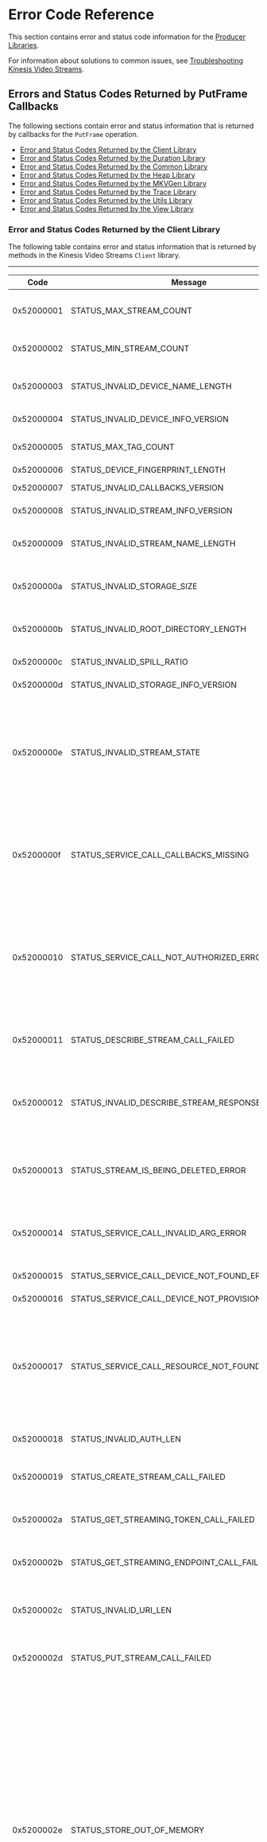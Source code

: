 # Error Code Reference<a name="producer-sdk-errors"></a>

This section contains error and status code information for the [Producer Libraries](producer-sdk.md)\.

For information about solutions to common issues, see [Troubleshooting Kinesis Video Streams](troubleshooting.md)\.

## Errors and Status Codes Returned by PutFrame Callbacks<a name="producer-sdk-errors-putframe"></a>

The following sections contain error and status information that is returned by callbacks for the `PutFrame` operation\.


+ [Error and Status Codes Returned by the Client Library](#producer-sdk-errors-client)
+ [Error and Status Codes Returned by the Duration Library](#producer-sdk-errors-duration)
+ [Error and Status Codes Returned by the Common Library](#producer-sdk-errors-common)
+ [Error and Status Codes Returned by the Heap Library](#producer-sdk-errors-heap)
+ [Error and Status Codes Returned by the MKVGen Library](#producer-sdk-errors-mkvgen)
+ [Error and Status Codes Returned by the Trace Library](#producer-sdk-errors-trace)
+ [Error and Status Codes Returned by the Utils Library](#producer-sdk-errors-utils)
+ [Error and Status Codes Returned by the View Library](#producer-sdk-errors-view)

### Error and Status Codes Returned by the Client Library<a name="producer-sdk-errors-client"></a>

The following table contains error and status information that is returned by methods in the Kinesis Video Streams `Client` library\.


****  

| Code | Message | Description | Recommended Action | 
| --- | --- | --- | --- | 
| 0x52000001 | STATUS\_MAX\_STREAM\_COUNT | The maximum stream count was reached\. | Specify a larger max stream count in DeviceInfo as specified in [Producer SDK Limits](producer-sdk-limits.md)\. | 
| 0x52000002 | STATUS\_MIN\_STREAM\_COUNT | Minimum stream count error\. | Specify the max number of streams greater than 0 in DeviceInfo\. | 
| 0x52000003 | STATUS\_INVALID\_DEVICE\_NAME\_LENGTH | Invalid device name length\. | Refer to the max device name length in characters that is specified in [Producer SDK Limits](producer-sdk-limits.md)\. | 
| 0x52000004 | STATUS\_INVALID\_DEVICE\_INFO\_VERSION | Invalid DeviceInfo structure version\. | Specify the correct current version of the structure\. | 
| 0x52000005 | STATUS\_MAX\_TAG\_COUNT | The maximum tag count was reached\. | Refer to the current max tag count that is specified in [Producer SDK Limits](producer-sdk-limits.md)\. | 
| 0x52000006 | STATUS\_DEVICE\_FINGERPRINT\_LENGTH | 
| 0x52000007 | STATUS\_INVALID\_CALLBACKS\_VERSION | Invalid Callbacks structure version\. | Specify the correct current version of the structure\. | 
| 0x52000008 | STATUS\_INVALID\_STREAM\_INFO\_VERSION | Invalid StreamInfo structure version\. | Specify the correct current version of the structure\. | 
| 0x52000009 | STATUS\_INVALID\_STREAM\_NAME\_LENGTH | Invalid stream name length\. | Refer to the max stream name length in characters that is specified in [Producer SDK Limits](producer-sdk-limits.md)\. | 
| 0x5200000a | STATUS\_INVALID\_STORAGE\_SIZE | An invalid storage size was specified\. | The storage size in bytes must be within the limits specified in [Producer SDK Limits](producer-sdk-limits.md)\. | 
| 0x5200000b | STATUS\_INVALID\_ROOT\_DIRECTORY\_LENGTH | Invalid root directory string length\. | Refer to the the max root directory path length that is specified in [Producer SDK Limits](producer-sdk-limits.md)\. | 
| 0x5200000c | STATUS\_INVALID\_SPILL\_RATIO | Invalid spill ratio\. | Express the spill ratio as a percentage from 0 to 100\. | 
| 0x5200000d | STATUS\_INVALID\_STORAGE\_INFO\_VERSION | Invalid StorageInfo structure version\. | Specify the correct current version of the structure\. | 
| 0x5200000e | STATUS\_INVALID\_STREAM\_STATE | The stream is in a state that doesn't permit the current operation\. | Most commonly, this error occurs when the SDK fails to reach the state that it needs to perform the requested operation\. For example, it occurs if the GetStreamingEndpoint API call fails, and the client application ignores it and continues putting frames into the stream\.  | 
| 0x5200000f | STATUS\_SERVICE\_CALL\_CALLBACKS\_MISSING | The Callbacks structure has missing function entry points for some mandatory functions\. | Ensure that the mandatory callbacks are implemented in the client application\. This error is exposed only to PIC \(Platform Independent Code\) clients\. C\+\+ and other higher\-level wrappers satisfy these calls\. | 
| 0x52000010 | STATUS\_SERVICE\_CALL\_NOT\_AUTHORIZED\_ERROR | Not authorized\. | Verify the security token/certificate/security token integration/expiration\. Ensure that the token has the correct associated rights with it\. For the Kinesis Video Streams sample applications, ensure that the environment variable is set correctly\. | 
| 0x52000011 | STATUS\_DESCRIBE\_STREAM\_CALL\_FAILED | DescribeStream API failure\. | This error is returned after the DescribeStream API retry failure\. The PIC client returns this error after it gives up retrying\.  | 
| 0x52000012 | STATUS\_INVALID\_DESCRIBE\_STREAM\_RESPONSE | Invalid DescribeStreamResponse structure\.  | The structure that was passed to the DescribeStreamResultEvent is either null or contains invalid items like a null Amazon Resource Name \(ARN\)\. | 
| 0x52000013 | STATUS\_STREAM\_IS\_BEING\_DELETED\_ERROR | The stream is being deleted\. |  An API failure was caused by the stream being deleted\. Ensure that no other processes are trying to delete the stream while the stream is in use\.  | 
| 0x52000014 | STATUS\_SERVICE\_CALL\_INVALID\_ARG\_ERROR | Invalid arguments were specified for the service call\.  |  The backend returns this error when a service call argument is not valid or when the SDK encounters an error that it can't interpret\. | 
| 0x52000015 | STATUS\_SERVICE\_CALL\_DEVICE\_NOT\_FOUND\_ERROR | The device was not found\.  |  Ensure that the device is not deleted while in use\.  | 
| 0x52000016 | STATUS\_SERVICE\_CALL\_DEVICE\_NOT\_PROVISIONED\_ERROR | The device was not provisioned\.  |  Ensure that the device has been provisioned\.  | 
| 0x52000017 | STATUS\_SERVICE\_CALL\_RESOURCE\_NOT\_FOUND\_ERROR | Generic resource not found returned from the service\.  | This error occurs when the service can't locate the resource \(for example, a stream\)\. It might mean different things in different contexts, but the likely cause is the usage of APIs before the stream is created\. Using the SDK ensures that the stream is created first\.  | 
| 0x52000018 | STATUS\_INVALID\_AUTH\_LEN | Invalid auth info length\.  | Refer to the current values that are specified in [Producer SDK Limits](producer-sdk-limits.md)\. | 
| 0x52000019 | STATUS\_CREATE\_STREAM\_CALL\_FAILED | The CreateStream API call failed\.  | Refer to the error string for more detailed information about why the operation failed\. | 
| 0x5200002a | STATUS\_GET\_STREAMING\_TOKEN\_CALL\_FAILED | The GetStreamingToken call failed\.  | Refer to the error string for more detailed information about why the operation failed\.  | 
| 0x5200002b | STATUS\_GET\_STREAMING\_ENDPOINT\_CALL\_FAILED | The GetStreamingEndpoint API call failed\.  | Refer to the error string for more detailed information about why the operation failed\. | 
| 0x5200002c | STATUS\_INVALID\_URI\_LEN | An invalid URI string length was returned from the GetStreamingEndpoint API\.  |  Refer to the current maximum values that are specified in [Producer SDK Limits](producer-sdk-limits.md)\. | 
| 0x5200002d | STATUS\_PUT\_STREAM\_CALL\_FAILED | The PutMedia API call failed\.  | Refer to the error string for more detailed information about why the operation failed\.  | 
| 0x5200002e | STATUS\_STORE\_OUT\_OF\_MEMORY | The content store is out of memory\. | The content store is shared between the streams and should have enough capacity to store the maximum durations for all the streams \+ \~20% \(accounting for the defragmentation\)\. It's important to not overflow the storage\. Choose values for the maximum duration per stream that correspond to the cumulative storage size and the latency tolerances\. It's better to drop the frames as they fall out of the content view window versus just being put \(content store memory pressure\)\. This is because dropping the frames triggers the stream pressure notification callbacks\. Then the application can adjust the upstream media components \(like the encoder\) to thin the bit rate, drop frames, or act accordingly\.  | 
| 0x5200002f | STATUS\_NO\_MORE\_DATA\_AVAILABLE | No more data is available currently for a stream\.  | This is a potential valid result when the media pipeline produces more slowly than the networking thread consumes the frames to be sent to the service\. Higher\-level clients \(for example, C\+\+, Java, or Android\) do not see this warning because it's handled internally\. | 
| 0x52000030 | STATUS\_INVALID\_TAG\_VERSION | Invalid Tag structure version\.  | Specify the correct current version of the structure\.  | 
| 0x52000031 | STATUS\_SERVICE\_CALL\_UNKOWN\_ERROR | An unknown or generic error was returned from the networking stack\.  | See the logs for more detailed information\.  | 
| 0x52000032 | STATUS\_SERVICE\_CALL\_RESOURCE\_IN\_USE\_ERROR | Resource in use\.  | Returned from the service\. For more information, see the Kinesis Video Streams API Reference\.  | 
| 0x52000033 | STATUS\_SERVICE\_CALL\_CLIENT\_LIMIT\_ERROR | Client limit\.  | Returned from the service\. For more information, see the Kinesis Video Streams API Reference\. | 
| 0x52000034 | STATUS\_SERVICE\_CALL\_DEVICE\_LIMIT\_ERROR | Device limit\.  | Returned from the service\. For more information, see the Kinesis Video Streams API Reference\. | 
| 0x52000035 | STATUS\_SERVICE\_CALL\_STREAM\_LIMIT\_ERROR | Stream limit\.  | Returned from the service\. For more information, see the Kinesis Video Streams API Reference\. | 
| 0x52000036 | STATUS\_SERVICE\_CALL\_RESOURCE\_DELETED\_ERROR | The resource was deleted or is being deleted\.  | Returned from the service\. For more information, see the Kinesis Video Streams API Reference\. | 
| 0x52000037 | STATUS\_SERVICE\_CALL\_TIMEOUT\_ERROR | The service call timed out\.  | Calling a particular service API resulted in a timeout\. Ensure that you have a valid network connection\. The PIC will retry the operation automatically\.  | 
| 0x52000038 | STATUS\_STREAM\_READY\_CALLBACK\_FAILED | Stream ready notification\.  | This notification is sent from the PIC to the client indicating that the async stream has been created\.  | 
| 0x52000039 | STATUS\_DEVICE\_TAGS\_COUNT\_NON\_ZERO\_TAGS\_NULL | Invalid tags were specified\.  | The tag count is not zero, but the tags are empty\. Ensure that the tags are specified or the count is zero\.  | 
| 0x5200003a | STATUS\_INVALID\_STREAM\_DESCRIPTION\_VERSION | Invalid StreamDescription structure version\.  | Specify the correct current version of the structure\. | 
| 0x5200003b | STATUS\_INVALID\_TAG\_NAME\_LEN | Invalid tag name length\.  | Refer to the limits for the tag name that are specified in [Producer SDK Limits](producer-sdk-limits.md)\. | 
| 0x5200003c | STATUS\_INVALID\_TAG\_VALUE\_LEN | Invalid tag value length\.  | Refer to the limits for the tag value that are specified in [Producer SDK Limits](producer-sdk-limits.md)\. | 
| 0x5200003d | STATUS\_TAG\_STREAM\_CALL\_FAILED | The TagResource API failed\. | The TagResource API call failed\. Check for a valid network connection\. See the logs for more information about the failure\.  | 
| 0x5200003e | STATUS\_INVALID\_CUSTOM\_DATA | Invalid custom data calling PIC APIs\.  | Invalid custom data has been specified in a call to the PIC APIs\. This can occur only in the clients that directly use PIC\.  | 
| 0x5200003f | STATUS\_INVALID\_CREATE\_STREAM\_RESPONSE | Invalid CreateStreamResponse structure\.  | The structure or its member fields are invalid \(that is, the ARN is null or larger than what's specified in [Producer SDK Limits](producer-sdk-limits.md)\)\.  | 
| 0x52000040 | STATUS\_CLIENT\_AUTH\_CALL\_FAILED  | Client auth failed\.  | The PIC failed to get proper auth information \(that is, AccessKeyId or SecretAccessKey\) after a number of retries\. Check the authentication integration\. The sample applications use environment variables to pass in credential information to the C\+\+ Producer Library\.  | 
| 0x52000041 | STATUS\_GET\_CLIENT\_TOKEN\_CALL\_FAILED | Getting the security token call failed\.  | This situation can occur for clients that use PIC directly\. After a number of retries, the call fails with this error\. | 
| 0x52000042 | STATUS\_CLIENT\_PROVISION\_CALL\_FAILED | Provisioning error\.  | Provisioning is not implemented\.  | 
| 0x52000043 | STATUS\_CREATE\_CLIENT\_CALL\_FAILED | Failed to create the producer client\.  | A generic error returned by the PIC after a number of retries when the client creation fails\.  | 
| 0x52000044 | STATUS\_CLIENT\_READY\_CALLBACK\_FAILED | Failed to get the producer client to a READY state\.  | Returned by the PIC state machine if the PIC fails to move to the READY state\. See the logs for more information about the root cause\.  | 
| 0x52000045 | STATUS\_TAG\_CLIENT\_CALL\_FAILED | The TagResource for the producer client failed\.  | The TagResource API call failed for the producer client\. See the logs for more information about the root cause\.  | 
| 0x52000046 | STATUS\_INVALID\_CREATE\_DEVICE\_RESPONSE | Device/Producer creation failed\.  | The higher\-level SDKs \(for example, C\+\+ or Java\) don't implement the device/producer creation API yet\. Clients that use PIC directly can indicate a failure using the result notification\.  | 
| 0x52000047 | STATUS\_ACK\_TIMESTAMP\_NOT\_IN\_VIEW\_WINDOW | The time stamp of the received ACK is not in the view\.  | This error occurs if the frame corresponding to the received ACK falls out of the content view window\. Generally, this occurs if the ACK delivery is slow\. It can be interpreted as a warning and an indication that the downlink is slow\.  | 
| 0x52000048 | STATUS\_INVALID\_FRAGMENT\_ACK\_VERSION | Invalid FragmentAck structure version\.  | Specify the correct current version of the FragmentAck structure\. | 
| 0x52000049 | STATUS\_INVALID\_TOKEN\_EXPIRATION | Invalid security token expiration\.  |  The security token expiration should have an absolute time stamp in the future that is greater than the current time stamp, with a grace period\. For the limits for the grace period, see the [Producer SDK Limits](producer-sdk-limits.md)\.  | 
| 0x5200004a | STATUS\_END\_OF\_STREAM | End of stream \(EOS\) indicator\.  | In the GetStreamData API call, indicates that the current upload handle session has ended\. This occurs if the session ends or errors, or if the session token has expired and the session is being rotated\.  | 
| 0x5200004b | STATUS\_DUPLICATE\_STREAM\_NAME | Duplicate stream name\.  | Multiple streams can't have the same stream name\. Choose a unique name for the stream\.  | 
| 0x5200004c | STATUS\_INVALID\_RETENTION\_PERIOD | Invalid retention period\.  | An invalid retention period is specified in the StreamInfo structure\. For information about the valid range of values for the retention period, see [Producer SDK Limits](producer-sdk-limits.md)\.  | 
| 0x5200004d | STATUS\_INVALID\_ACK\_KEY\_START | Invalid FragmentAck\.  | Failed to parse the fragment ACK string\. Invalid key start indicator\. The fragment ACK string might be damaged\. It can self\-correct and this error can be treated as a warning\.  | 
| 0x5200004e | STATUS\_INVALID\_ACK\_DUPLICATE\_KEY\_NAME | Invalid FragmentAck\.  | Failed to parse the fragment ACK string\. Multiple keys have the same name\. The fragment ACK string might be damaged\. It can self\-correct and this error can be treated as a warning\.  | 
| 0x5200004f | STATUS\_INVALID\_ACK\_INVALID\_VALUE\_START | Invalid FragmentAck\.  | Failed to parse the fragment ACK string because of an invalid key value start indicator\. The fragment ACK string might be damaged\. It can self\-correct and this error can be treated as a warning\.  | 
| 0x52000050 | STATUS\_INVALID\_ACK\_INVALID\_VALUE\_END | Invalid FragmentAck\.  | Failed to parse the fragment ACK string because of an invalid key value end indicator\. The fragment ACK string might be damaged\. It can self\-correct and this error can be treated as a warning\.  | 
| 0x52000051 | STATUS\_INVALID\_PARSED\_ACK\_TYPE | Invalid FragmentAck\.  | Failed to parse the fragment ACK string because an invalid ACK type was specified\.  | 
| 0x52000052 | STATUS\_STREAM\_HAS\_BEEN\_STOPPED | Stream was stopped\.  | The stream has been stopped, but a frame is still being put into the stream\. | 
|  0x52000053  | STATUS\_INVALID\_STREAM\_METRICS\_VERSION | Invalid StreamMetrics structure version\.  | Specify the correct current version of the StreamMetrics structure\.  | 
|  0x52000054  | STATUS\_INVALID\_CLIENT\_METRICS\_VERSION | Invalid ClientMetrics structure version\.  | Specify the correct current version of the ClientMetrics structure\.  | 
|  0x52000055  | STATUS\_INVALID\_CLIENT\_READY\_STATE | Producer initialization failed to reach a READY state\.  | Failed to reach the READY state during the producer client initialization\. See the logs for more information\.  | 
|  0x52000056  | STATUS\_STATE\_MACHINE\_STATE\_NOT\_FOUND | Internal state machine error\.  | Not a publicly visible error\.  | 
|  0x52000057  | STATUS\_INVALID\_FRAGMENT\_ACK\_TYPE | Invalid ACK type is specified in the FragmentAck structure\.  | The FragmentAck structure should contain ACK types defined in the public header\.  | 
|  0x52000058  | STATUS\_INVALID\_STREAM\_READY\_STATE | Internal state machine transition error\.  | Not a publicly visible error\.  | 
|  0x52000059  | STATUS\_CLIENT\_FREED\_BEFORE\_STREAM | The stream object was freed after the producer was freed\.  | There was an attempt to free a stream object after the producer object was freed\. This can only occur in clients that directly use PIC\.  | 
|  0x5200005a  | STATUS\_ALLOCATION\_SIZE\_SMALLER\_THAN\_REQUESTED | Internal storage error\.  | An internal error indicating that the actual allocation size from the content store is smaller than the size of the packaged frame/fragment\.  | 
|  0x5200005b  | STATUS\_VIEW\_ITEM\_SIZE\_GREATER\_THAN\_ALLOCATION | Internal storage error\.  | The stored size of the allocation in the content view is greater than the allocation size in the content store\.  | 
|  0x5200005c  | STATUS\_ACK\_ERR\_STREAM\_READ\_ERROR | Stream read error ACK\.  | An error that the ACK returned from the backend indicating a stream read/parsing error\. This generally occurs when the backend fails to retrieve the stream\. Auto\-restreaming can usually correct this error\.  | 
|  0x5200005d  | STATUS\_ACK\_ERR\_FRAGMENT\_SIZE\_REACHED | The maximum fragment size was reached\. | The max fragment size in bytes is defined in [Producer SDK Limits](producer-sdk-limits.md)\. This error indicates that there are either very large frames, or there are no key frames to create manageable size fragments\. Check the encoder settings and ensure that key frames are being produced properly\. For streams that have very high density, configure the encoder to produce fragments at smaller durations to manage the maximum size\.  | 
|  0x5200005e  | STATUS\_ACK\_ERR\_FRAGMENT\_DURATION\_REACHED | The maximum fragment duration was reached\.  | The max fragment duration is defined in [Producer SDK Limits](producer-sdk-limits.md)\. This error indicates that there are either very low frames per second or there are no key frames to create manageable duration fragments\. Check the encoder settings and ensure that key frames are being produced properly at the regular intervals\.  | 
|  0x5200005f  | STATUS\_ACK\_ERR\_CONNECTION\_DURATION\_REACHED | The maximum connection duration was reached\.  | Kinesis Video Streams enforces the max connection duration as specified in the [Producer SDK Limits](producer-sdk-limits.md)\. The Producer SDK automatically rotates the stream/token before the maximum is reached, and so clients using the SDK should not receive this error\. | 
|  0x52000060  | STATUS\_ACK\_ERR\_FRAGMENT\_TIMECODE\_NOT\_MONOTONIC | Timecodes are not monotonically increasing\.  | The Producer SDK enforces time stamps, so clients using the SDK should not receive this error\. | 
|  0x52000061  | STATUS\_ACK\_ERR\_MULTI\_TRACK\_MKV | Multiple tracks in the MKV\.  | The Producer SDK enforces single track streams, so clients using the SDK should not receive this error\.  | 
|  0x52000062  | STATUS\_ACK\_ERR\_INVALID\_MKV\_DATA | Invalid MKV data\.  | The backend MKV parser encountered an error parsing the stream\. Clients using the SDK might encounter this error if the stream is corrupted in the transition or if the buffer pressures force the SDK to drop tail frames that are partially transmitted\. In the latter case, we recommend that you either reduce the FPS/resolution, increase the compression ratio, or \(in the case of a "bursty" network\) allow for larger content store and buffer duration to accommodate for the temporary pressures\.  | 
|  0x52000063  | STATUS\_ACK\_ERR\_INVALID\_PRODUCER\_TIMESTAMP | Invalid producer time stamp\.  | The service returns this error ACK if the producer clock has a large drift into the future\. Higher\-level SDKs \(for example, Java or C\+\+\) use some version of the system clock to satisfy the current time callback from PIC\. Ensure that the system clock is set properly\. Clients using the PIC directly should ensure that their callback functions return the correct time stamp\.  | 
|  0x52000064  | STATUS\_ACK\_ERR\_STREAM\_NOT\_ACTIVE | Inactive stream\.  | A call to a backend API was made while the stream was not in an "Active" state\. This occurs when the client creates the stream and immediately continues to push frames into it\. The SDK handles this scenario through the state machine and recovery mechanism\.  | 
|  0x52000065  | STATUS\_ACK\_ERR\_KMS\_KEY\_ACCESS\_DENIED | AWS KMS access denied error\.  | Returned when the account has no access to the specified key\.  | 
|  0x52000066  | STATUS\_ACK\_ERR\_KMS\_KEY\_DISABLED | AWS KMS key is disabled  | The specified key has been disabled\.  | 
|  0x52000067  | STATUS\_ACK\_ERR\_KMS\_KEY\_VALIDATION\_ERROR  | AWS KMS key validation error\.  | Generic validation error\. For more information, see the [AWS Key Management Service API Reference](http://docs.aws.amazon.com/kms/latest/APIReference/)\.  | 
|  0x52000068  | STATUS\_ACK\_ERR\_KMS\_KEY\_UNAVAILABLE | AWS KMS key unavailable\.  | The key is unavailable\. For more information, see the [AWS Key Management Service API Reference](http://docs.aws.amazon.com/kms/latest/APIReference/)\.  | 
|  0x52000069  | STATUS\_ACK\_ERR\_KMS\_KEY\_INVALID\_USAGE | Invalid use of AWS KMS key\. | The AWS KMS key is not configured to be used in this context\. For more information, see the [AWS Key Management Service API Reference](http://docs.aws.amazon.com/kms/latest/APIReference/)\.  | 
|  0x5200006a  | STATUS\_ACK\_ERR\_KMS\_KEY\_INVALID\_STATE | AWS KMS invalid state\.  | For more information, see the [AWS Key Management Service API Reference](http://docs.aws.amazon.com/kms/latest/APIReference/)\. | 
|  0x5200006b  | STATUS\_ACK\_ERR\_KMS\_KEY\_NOT\_FOUND | AWS KMS key not found\.  | The key was not found\. For more information, see the [AWS Key Management Service API Reference](http://docs.aws.amazon.com/kms/latest/APIReference/)\.  | 
|  0x5200006c  | STATUS\_ACK\_ERR\_STREAM\_DELETED | The stream has been or is being deleted\.  | The stream is being deleted by another application or through the AWS Management Console\. | 
|  0x5200006d  | STATUS\_ACK\_ERR\_ACK\_INTERNAL\_ERROR | Internal error\.  | Generic service internal error\.  | 
|  0x5200006e  | STATUS\_ACK\_ERR\_FRAGMENT\_ARCHIVAL\_ERROR | Fragment archival error\.  | Returned when the service fails to durably persist and index the fragment\. Although it's rare, it can occur for various reasons\. By default, the SDK retries sending the fragment\.  | 
|  0x5200006f  | STATUS\_ACK\_ERR\_UNKNOWN\_ACK\_ERROR | Unknown error\.  | The service returned an unknown error\.  | 
|  0x52000070  | STATUS\_MISSING\_ERR\_ACK\_ID | Missing ACK information\.  | The ACK parser completed parsing, but the FragmentAck information is missing\.  | 
|  0x52000071  | STATUS\_INVALID\_ACK\_SEGMENT\_LEN | Invalid ACK segment length\.  | An ACK segment string with an invalid length was specified to the ACK parser\. For more information, see [Producer SDK Limits](producer-sdk-limits.md)\.  | 

### Error and Status Codes Returned by the Duration Library<a name="producer-sdk-errors-duration"></a>

The following table contains error and status information that is returned by methods in the `Duration` library\.


****  

| Code | Message | 
| --- | --- | 
| 0xFFFFFFFFFFFFFFFF | INVALID\_DURATION\_VALUE | 

### Error and Status Codes Returned by the Common Library<a name="producer-sdk-errors-common"></a>

The following table contains error and status information that is returned by methods in the `Common` library\.

**Note**  
These error and status information codes are common to many APIs\.


****  

| Code | Message | Description | 
| --- | --- | --- | 
|  0x00000001  | STATUS\_NULL\_ARG  | NULL was passed for a mandatory argument\.  | 
|  0x00000002  | STATUS\_INVALID\_ARG  | An invalid value was specified for an argument\.  | 
|  0x00000003  | STATUS\_INVALID\_ARG\_LEN  | An invalid argument length was specified\. | 
|  0x00000004  | STATUS\_NOT\_ENOUGH\_MEMORY  | Could not allocate enough memory\.  | 
|  0x00000005  | STATUS\_BUFFER\_TOO\_SMALL  | The specified buffer size is too small\.  | 
|  0x00000006  | STATUS\_UNEXPECTED\_EOF  | An unexpected end\-of\-file was reached\.  | 
|  0x00000007  | STATUS\_FORMAT\_ERROR  | An invalid format was encountered\.  | 
|  0x00000008  | STATUS\_INVALID\_HANDLE\_ERROR  | Invalid handle value\.  | 
|  0x00000009  | STATUS\_OPEN\_FILE\_FAILED  | Failed to open a file\.  | 
|  0x0000000a  | STATUS\_READ\_FILE\_FAILED | Failed to read from a file\.  | 
|  0x0000000b  | STATUS\_WRITE\_TO\_FILE\_FAILED  | Failed to write to a file\.  | 
|  0x0000000c  | STATUS\_INTERNAL\_ERROR  | An internal error that normally doesn't occur and might indicate an SDK or service API bug\.  | 
|  0x0000000d  | STATUS\_INVALID\_OPERATION  | There was an invalid operation, or the operation is not permitted\.  | 
|  0x0000000e  | STATUS\_NOT\_IMPLEMENTED  | The feature is not implemented\.  | 
|  0x0000000f  | STATUS\_OPERATION\_TIMED\_OUT  | The operation timed out\.  | 
|  0x00000010  | STATUS\_NOT\_FOUND  | A required resource was not found\.  | 

### Error and Status Codes Returned by the Heap Library<a name="producer-sdk-errors-heap"></a>

The following table contains error and status information that is returned by methods in the `Heap` library\.


****  

| Code | Message | Description | 
| --- | --- | --- | 
|  0x01000001  | STATUS\_HEAP\_FLAGS\_ERROR  | An invalid combination of flags was specified\.  | 
|  0x01000002  | STATUS\_HEAP\_NOT\_INITIALIZED  | An operation was attempted before the heap was initialized\.  | 
|  0x01000003  | STATUS\_HEAP\_CORRUPTED  | The heap was corrupted or the guard band \(in debug mode\) was overwritten\. A buffer overflow in the client code might lead to a heap corruption\.  | 
|  0x01000004  | STATUS\_HEAP\_VRAM\_LIB\_MISSING  | The VRAM \(video RAM\) user or kernel mode library cannot be loaded or is missing\. Check if the underlying platform supports VRAM allocations\.  | 
|  0x01000005  | STATUS\_HEAP\_VRAM\_LIB\_REOPEN  | Failed to open the VRAM library\.  | 
|  0x01000006  | STATUS\_HEAP\_VRAM\_INIT\_FUNC\_SYMBOL  | Failed to load the INIT function export\.  | 
|  0x01000007  | STATUS\_HEAP\_VRAM\_ALLOC\_FUNC\_SYMBOL  | Failed to load the ALLOC function export\.  | 
|  0x01000008  | STATUS\_HEAP\_VRAM\_FREE\_FUNC\_SYMBOL  | Failed to load the FREE function export\.  | 
|  0x01000009  | STATUS\_HEAP\_VRAM\_LOCK\_FUNC\_SYMBOL  | Failed to load the LOCK function export\.  | 
|  0x0100000a  | STATUS\_HEAP\_VRAM\_UNLOCK\_FUNC\_SYMBOL  | Failed to load the UNLOCK function export\.  | 
|  0x0100000b  | STATUS\_HEAP\_VRAM\_UNINIT\_FUNC\_SYMBOL  | Failed to load the UNINIT function export\.  | 
|  0x0100000c  | STATUS\_HEAP\_VRAM\_GETMAX\_FUNC\_SYMBOL  | Failed to load the GETMAX function export\.  | 
|  0x0100000d  | STATUS\_HEAP\_DIRECT\_MEM\_INIT  | Failed to initialize the main heap pool in the hybrid heap\.  | 
|  0x0100000e  | STATUS\_HEAP\_VRAM\_INIT\_FAILED  | The VRAM dynamic initialization failed\.  | 
|  0x0100000f  | STATUS\_HEAP\_LIBRARY\_FREE\_FAILED  | Failed to de\-allocate and free the VRAM library\.  | 
|  0x01000010  | STATUS\_HEAP\_VRAM\_ALLOC\_FAILED  | The VRAM allocation failed\.  | 
|  0x01000011  | STATUS\_HEAP\_VRAM\_FREE\_FAILED  | The VRAM free failed\.  | 
|  0x01000012  | STATUS\_HEAP\_VRAM\_MAP\_FAILED  | The VRAM map failed\.  | 
|  0x01000013  | STATUS\_HEAP\_VRAM\_UNMAP\_FAILED  | The VRAM unmap failed\.  | 
|  0x01000014  | STATUS\_HEAP\_VRAM\_UNINIT\_FAILED  | The VRAM deinitialization failed\.  | 

### Error and Status Codes Returned by the MKVGen Library<a name="producer-sdk-errors-mkvgen"></a>

The following table contains error and status information that is returned by methods in the `MKVGen` library\.


****  

| Code | Message | Description / Recommended Action | 
| --- | --- | --- | 
|  0x32000001  | STATUS\_MKV\_INVALID\_FRAME\_DATA  | Invalid members of the Frame data structure\. Ensure that the duration, size, and frame data are valid and are within the limits specified in [Producer SDK Limits](producer-sdk-limits.md)\.  | 
|  0x32000002  | STATUS\_MKV\_INVALID\_FRAME\_TIMESTAMP  | Invalid frame time stamp\. The calculated PTS \(presentation time stamp\) and DTS \(decoding time stamp\) are greater or equal to the time stamp of the start frame of the fragment\. This is an indication of a potential media pipeline restart or an encoder stability issue\.  | 
|  0x32000003  | STATUS\_MKV\_INVALID\_CLUSTER\_DURATION  | An invalid fragment duration was specified\. For more information, see [Producer SDK Limits](producer-sdk-limits.md)\.  | 
|  0x32000004  | STATUS\_MKV\_INVALID\_CONTENT\_TYPE\_LENGTH  | Invalid content type string length\. For more information, see [Producer SDK Limits](producer-sdk-limits.md)\.  | 
|  0x32000005  | STATUS\_MKV\_NUMBER\_TOO\_BIG  | There was an attempt to encode a number that's too large to be represented in EBML \(Extensible Binary Meta Language\) format\. This should not be exposed to the SDK clients\. | 
|  0x32000006  | STATUS\_MKV\_INVALID\_CODEC\_ID\_LENGTH  | Invalid codec ID string length\. For more information, see [Producer SDK Limits](producer-sdk-limits.md)\.  | 
|  0x32000007  | STATUS\_MKV\_INVALID\_TRACK\_NAME\_LENGTH  | Invalid track name string length\. For more information, see [Producer SDK Limits](producer-sdk-limits.md)\.  | 
|  0x32000008  | STATUS\_MKV\_INVALID\_CODEC\_PRIVATE\_LENGTH  | Invalid codec private data length\. For more information, see [Producer SDK Limits](producer-sdk-limits.md)\.  | 
|  0x32000009  | STATUS\_MKV\_CODEC\_PRIVATE\_NULL  | The codec private data \(CPD\) is NULL, whereas the CPD size is greater than 0\.  | 
|  0x3200000a  | STATUS\_MKV\_INVALID\_TIMECODE\_SCALE  | Invalid timecode scale value\. For more information, see [Producer SDK Limits](producer-sdk-limits.md)\.  | 
|  0x3200000b  | STATUS\_MKV\_MAX\_FRAME\_TIMECODE  | The frame timecode is greater than the maximum\. For more information, see [Producer SDK Limits](producer-sdk-limits.md)\.  | 
|  0x3200000c  | STATUS\_MKV\_LARGE\_FRAME\_TIMECODE  | The max frame timecode was reached\. The MKV format uses signed 16 bits to represent the relative timecode of the frame to the beginning of the cluster\. The error is generated if the frame timecode cannot be represented\. This error indicates either a bad timecode scale selection or the cluster duration is too long, so representing the frame timecode overflows the signed 16 bit space\.  | 
|  0x3200000d  | STATUS\_MKV\_INVALID\_ANNEXB\_NALU\_IN\_FRAME\_DATA  | An invalid Annex\-B start code was encountered\. For example, the Annex\-B adaptation flag was specified and the code encounters an invalid start sequence of more than three zeroes\. A valid Annex\-B format should have an "emulation prevention" sequence to escape a sequence of three or more zeroes in the bytestream\. For more information, see the MPEG specification\.  | 
|  0x3200000e  | STATUS\_MKV\_INVALID\_AVCC\_NALU\_IN\_FRAME\_DATA  | Invalid AVCC NALu packaging when the adapting AVCC flag is specified\. Ensure that the bytestream is in a valid AVCC format\. For more information, see the MPEG specification\.  | 
|  0x3200000f  | STATUS\_MKV\_BOTH\_ANNEXB\_AND\_AVCC\_SPECIFIED  | Both adapting AVCC and Annex\-B NALs were specified\. Specify either one, or specify none\.  | 
|  0x32000010  | STATUS\_MKV\_INVALID\_ANNEXB\_NALU\_IN\_CPD  | Invalid Annex\-B format of CPD when the adapting Annex\-B flag is specified\. Ensure that the CPD is in valid Annex\-B format\. If it is not, then remove the CPD Annex\-B adaptation flag\.  | 
|  0x32000011  | STATUS\_MKV\_PTS\_DTS\_ARE\_NOT\_SAME  | Kinesis Video Streams enforces the PTS \(presentation time stamp\) and DTS \(decoding time stamp\) to be the same for the fragment start frames\. These are the key frames that start the fragment\.  | 
|  0x32000012  | STATUS\_MKV\_INVALID\_H264\_H265\_CPD  | Failed to parse H264/H265 codec private data\.  | 
|  0x32000013  | STATUS\_MKV\_INVALID\_H264\_H265\_SPS\_WIDTH  | Failed to extract the width from the codec private data\.  | 
|  0x32000014  | STATUS\_MKV\_INVALID\_H264\_H265\_SPS\_HEIGHT  | Failed to extract the height from codec private data\.  | 
|  0x32000015  | STATUS\_MKV\_INVALID\_H264\_H265\_SPS\_NALU  | Invalid H264/H265 SPS NALu\. | 
|  0x32000016  | STATUS\_MKV\_INVALID\_BIH\_CPD  | Invalid bitmap info header format in the codec private data\.  | 

### Error and Status Codes Returned by the Trace Library<a name="producer-sdk-errors-trace"></a>

The following table contains error and status information that is returned by methods in the `Trace` library\.


****  

| Code | Message | 
| --- | --- | 
| 0x10100001 | STATUS\_MIN\_PROFILER\_BUFFER  | 

### Error and Status Codes Returned by the Utils Library<a name="producer-sdk-errors-utils"></a>

The following table contains error and status information that is returned by methods in the `Utils` library\.


****  

| Code | Message | 
| --- | --- | 
| 0x40000001 | STATUS\_INVALID\_BASE64\_ENCODE  | 
| 0x40000002 | STATUS\_INVALID\_BASE  | 
| 0x40000003 | STATUS\_INVALID\_DIGIT  | 
| 0x40000004 | STATUS\_INT\_OVERFLOW  | 
| 0x40000005 | STATUS\_EMPTY\_STRING  | 
| 0x40000006 | STATUS\_DIRECTORY\_OPEN\_FAILED  | 
| 0x40000007 | STATUS\_PATH\_TOO\_LONG  | 
| 0x40000008 | STATUS\_UNKNOWN\_DIR\_ENTRY\_TYPE  | 
| 0x40000009 | STATUS\_REMOVE\_DIRECTORY\_FAILED  | 
| 0x4000000a | STATUS\_REMOVE\_FILE\_FAILED  | 
| 0x4000000b | STATUS\_REMOVE\_LINK\_FAILED  | 
| 0x4000000c | STATUS\_DIRECTORY\_ACCESS\_DENIED  | 
| 0x4000000d | STATUS\_DIRECTORY\_MISSING\_PATH  | 
| 0x4000000e | STATUS\_DIRECTORY\_ENTRY\_STAT\_ERROR  | 

### Error and Status Codes Returned by the View Library<a name="producer-sdk-errors-view"></a>

The following error and status information that is returned by methods in the `View` library\.


****  

| Code | Message | Description | 
| --- | --- | --- | 
|  0x30000001  | STATUS\_MIN\_CONTENT\_VIEW\_ITEMS  | An invalid content view item count was specified\. For more information, see [Producer SDK Limits](producer-sdk-limits.md)\.  | 
|  0x30000002  | STATUS\_INVALID\_CONTENT\_VIEW\_DURATION  | An invalid content view duration was specified\. For more information, see [Producer SDK Limits](producer-sdk-limits.md)\.  | 
|  0x30000003  | STATUS\_CONTENT\_VIEW\_NO\_MORE\_ITEMS  | An attempt was made to get past the head position\. | 
|  0x30000004  | STATUS\_CONTENT\_VIEW\_INVALID\_INDEX  | An invalid index is specified\. | 
|  0x30000005  | STATUS\_CONTENT\_VIEW\_INVALID\_TIMESTAMP  | There was an invalid time stamp or a time stamp overlap\. The frame decoding time stamp should be greater or equal to the previous frame time stamp, plus the previous frame duration: `DTS\(n\) >= DTS\(n\-1\) \+ Duration\(n\-1\)`\. This error often indicates an "unstable" encoder\. The encoder produces a burst of encoded frames, and their time stamps are smaller than the intra\-frame durations\. Or the stream is configured to use SDK time stamps, and the frames are sent faster than the frame durations\. To help with some "jitter" in the encoder, specify a smaller frame duration in the StreamInfo\.StreamCaps structure\. For example, if the stream is 25FPS, each frame's duration is 40 ms\. However, to handle the encoder jitter, we recommend that you use half of that frame duration \(20 ms\)\. Some streams require more precise control over the timing for error detection\.  | 
|  0x30000006  |  STATUS\_INVALID\_CONTENT\_VIEW\_LENGTH  | An invalid content view item data length was specified\.  | 